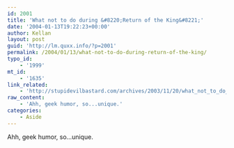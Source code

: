 ```yaml
---
id: 2001
title: 'What not to do during &#8220;Return of the King&#8221;'
date: '2004-01-13T19:22:23+00:00'
author: Kellan
layout: post
guid: 'http://lm.quxx.info/?p=2001'
permalink: /2004/01/13/what-not-to-do-during-return-of-the-king/
typo_id:
    - '1999'
mt_id:
    - '1635'
link_related:
    - 'http://stupidevilbastard.com/archives/2003/11/20/what_not_to_do_during_return_of_the_king.php'
raw_content:
    - 'Ahh, geek humor, so...unique.'
categories:
    - Aside
---
```


Ahh, geek humor, so…unique.